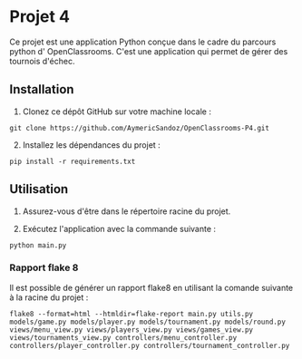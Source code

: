 # Projet 4

Ce projet est une application Python conçue dans le cadre du parcours python d' OpenClassrooms. C'est une application qui permet de gérer des tournois d'échec.

## Installation

1. Clonez ce dépôt GitHub sur votre machine locale :

```shell
git clone https://github.com/AymericSandoz/OpenClassrooms-P4.git
```

2. Installez les dépendances du projet :

```shell
pip install -r requirements.txt
```

## Utilisation

1. Assurez-vous d'être dans le répertoire racine du projet.

2. Exécutez l'application avec la commande suivante :

```shell
python main.py
```

### Rapport flake 8

Il est possible de générer un rapport flake8 en utilisant la comande suivante à la racine du projet :

```shell
flake8 --format=html --htmldir=flake-report main.py utils.py models/game.py models/player.py models/tournament.py models/round.py views/menu_view.py views/players_view.py views/games_view.py views/tournaments_view.py controllers/menu_controller.py controllers/player_controller.py controllers/tournament_controller.py
```
